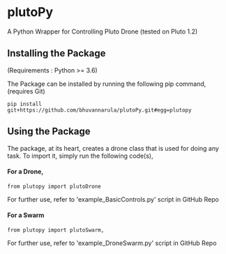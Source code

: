 # plutoPy
A Python Wrapper for Controlling Pluto Drone
(tested on Pluto 1.2)

## Installing the Package
(Requirements : Python >= 3.6)

The Package can be installed by running the following pip command, (requires Git)

    pip install git+https://github.com/bhuvannarula/plutoPy.git#egg=plutopy

## Using the Package
The package, at its heart, creates a drone class that is used for doing any task.
To import it, simply run the following code(s),

#### For a Drone,
    from plutopy import plutoDrone
For further use, refer to 'example_BasicControls.py' script in GitHub Repo

#### For a Swarm
    from plutopy import plutoSwarm,
For further use, refer to 'example_DroneSwarm.py' script in GitHub Repo
